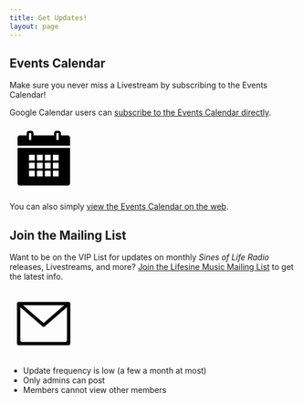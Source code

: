 ```yaml
---
title: Get Updates!
layout: page
---
```


## Events Calendar

Make sure you never miss a Livestream by subscribing to the Events Calendar!

Google Calendar users can <a rel="click here" target="_blank" href="http://events.lifesinemusic.com">subscribe to the Events Calendar directly</a>.

<a target="_blank" rel="me" href="http://events.lifesinemusic.com">
    <svg style="padding:10px" role="img" viewBox="0 0 50 50" height="100px" width="100px" xmln	="http://www.w3.org/2000/svg"><title>Event Calendar</title>
        <path xmlns="http://www.w3.org/2000/svg" d="M 12 0 C 10.90625 0 10 0.90625 10 2 L 10 4 L 4 4 C 2.839844 4 2 4.839844 2 6 L 2 13 L 48 13 L 48 6 C 48 4.839844 47.160156 4 46 4 L 40 4 L 40 2 C 40 0.90625 39.09375 0 38 0 L 36 0 C 34.90625 0 34 0.90625 34 2 L 34 4 L 16 4 L 16 2 C 16 0.90625 15.09375 0 14 0 Z M 12 2 L 14 2 L 14 8 L 12 8 Z M 36 2 L 38 2 L 38 8 L 36 8 Z M 2 15 L 2 46 C 2 47.160156 2.839844 48 4 48 L 46 48 C 47.160156 48 48 47.160156 48 46 L 48 15 Z M 12 21 L 17 21 L 17 26 L 12 26 Z M 19 21 L 24 21 L 24 26 L 19 26 Z M 26 21 L 31 21 L 31 26 L 26 26 Z M 33 21 L 38 21 L 38 26 L 33 26 Z M 12 28 L 17 28 L 17 33 L 12 33 Z M 19 28 L 24 28 L 24 33 L 19 33 Z M 26 28 L 31 28 L 31 33 L 26 33 Z M 33 28 L 38 28 L 38 33 L 33 33 Z M 12 35 L 17 35 L 17 40 L 12 40 Z M 19 35 L 24 35 L 24 40 L 19 40 Z M 26 35 L 31 35 L 31 40 L 26 40 Z M 33 35 L 38 35 L 38 40 L 33 40 Z"/>
</a>


You can also simply [view the Events Calendar on the web](http://calendar.lifesinemusic.com).

## Join the Mailing List

Want to be on the VIP List for updates on monthly _Sines of Life Radio_ releases, Livestreams, and more? <a rel="mail" href="http://vip.lifesinemusic.com">Join the Lifesine Music Mailing List</a> to get the latest info.

<a target="_blank" rel="me" href="http://vip.lifesinemusic.com">
    <svg style="padding:10px" role="img" viewBox="0 0 20 20" height="100px" width="100px" xmln	="http://www.w3.org/2000/svg"><title>Mailing List</title>
        <path d="M19.291,3.026c0.002-0.15-0.053-0.301-0.167-0.415c-0.122-0.122-0.286-0.172-0.444-0.161H1.196
		c-0.16-0.011-0.322,0.039-0.444,0.161C0.637,2.725,0.583,2.875,0.585,3.026c0,0.003-0.002,0.006-0.002,0.009v14.032
		c0,0.322,0.262,0.584,0.585,0.584h17.54c0.322,0,0.584-0.262,0.584-0.584V3.035C19.292,3.032,19.291,3.029,19.291,3.026z
		 M17.147,3.619l-7.21,6.251L2.728,3.619H17.147z M18.122,15.896c0,0.323-0.261,0.584-0.584,0.584H2.337
		c-0.323,0-0.585-0.261-0.585-0.584V4.292l7.732,6.704c0.013,0.017,0.019,0.035,0.034,0.052c0.115,0.114,0.268,0.169,0.419,0.166
		c0.151,0.003,0.304-0.052,0.419-0.166c0.015-0.017,0.021-0.035,0.034-0.052l7.731-6.704V15.896z"></path>
</a>

* Update frequency is low (a few a month at most)
* Only admins can post
* Members cannot view other members



<!--Hey! This is the "Leaf" Jekyll theme created by <a rel="me" target="_blank" href="https://twitter.com/_SupunKavinda">Supun Kavinda</a>.-->

<!--You can find the source code of this theme at <a href="https://github.com/SupunKavinda/jekyll-theme-leaf">Github</a>-->

<!--(Change this by editing `about.md` file)-->
